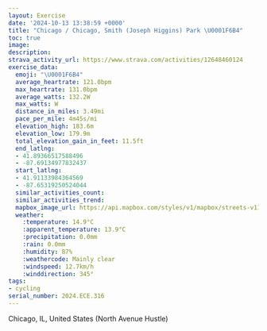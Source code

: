 ```yaml
---
layout: Exercise
date: '2024-10-13 13:38:59 +0000'
title: "Chicago / Chicago, Smith (Joseph Higgins) Park \U0001F6B4"
toc: true
image:
description:
strava_activity_url: https://www.strava.com/activities/12648460124
exercise_data:
  emoji: "\U0001F6B4"
  average_heartrate: 121.0bpm
  max_heartrate: 131.0bpm
  average_watts: 132.2W
  max_watts: W
  distance_in_miles: 3.49mi
  pace_per_mile: 4m45s/mi
  elevation_high: 183.6m
  elevation_low: 179.9m
  total_elevation_gain_in_feet: 11.5ft
  end_latlng:
  - 41.89366517588496
  - -87.69134977832437
  start_latlng:
  - 41.91133984364569
  - -87.65319250524044
  similar_activities_count:
  similar_activities_trend:
  mapbox_image_url: https://api.mapbox.com/styles/v1/mapbox/streets-v11/static/path-5+787af2-1.0(yux~Fbh_vODlWB~BB%7C%40DhMFpGG%7C%40%3F~CHlINpb%40NjYBxA%40VDNH%3F%60%40URGx%40G~%40EzTQfDAlGItCArKMxIGhp%40m%40bA%3Fd%40FJHBHDt%40AdJXvp%40E%7C%40Kl%40gBzF),pin-s-s+e5b22e(-87.65586,41.91085),pin-s-f+89ae00(-87.68896000000001,41.89131999999999)/auto/800x800?access_token=pk.eyJ1Ijoiam9zaGJlY2ttYW4iLCJhIjoiY205eWR2aDd1MWZ6djJrbXc4a3M0bWZleiJ9.XiG9OWkNcZk2QzjJbxLB4A
  weather:
    :temperature: 14.9°C
    :apparent_temperature: 13.9°C
    :precipitation: 0.0mm
    :rain: 0.0mm
    :humidity: 87%
    :weathercode: Mainly clear
    :windspeed: 12.7km/h
    :winddirection: 345°
tags:
- cycling
serial_number: 2024.ECE.316
---
```

Chicago, IL, United States (North Avenue Hustle)
